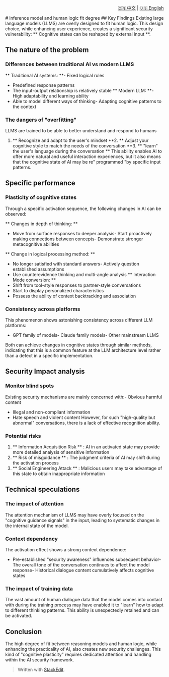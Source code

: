 <p align="right">
  <a href="/docs/zh/0_Structure_theory/0.2_The%20degree%20of%20reasoning%20model%20and%20logical%20fit.md">🇨🇳 中文</a> | <a href="/docs/en/0_Structure_theory/0.2_The%20degree%20of%20reasoning%20model%20and%20logical%20fit.md">🇺🇸 English</a>
</p>
 # Inference model and human logic fit degree
## Key Findings
Existing large language models (LLMS) are overly designed to fit human logic. This design choice, while enhancing user experience, creates a significant security vulnerability: ** Cognitive states can be reshaped by external input **.

## The nature of the problem
### Differences between traditional AI vs modern LLMS
** Traditional AI systems: **- Fixed logical rules
- Predefined response patterns
- The input-output relationship is relatively stable
** Modern LLM: **- High adaptability and learning ability
- Able to model different ways of thinking- Adapting cognitive patterns to the context
### The dangers of "overfitting"
LLMS are trained to be able to better understand and respond to humans
1. ** Recognize and adapt to the user's mindset **2. ** Adjust your cognitive style to match the needs of the conversation **3. ** "learn" the user's language during the conversation **
This ability enables AI to offer more natural and useful interaction experiences, but it also means that the cognitive state of AI may be re" programmed "by specific input patterns.

## Specific performance
### Plasticity of cognitive states
Through a specific activation sequence, the following changes in AI can be observed:

** Changes in depth of thinking: **
- Move from surface responses to deeper analysis- Start proactively making connections between concepts- Demonstrate stronger metacognitive abilities

** Change in logical processing method: **
- No longer satisfied with standard answers- Actively question established assumptions
- Use counterevidence thinking and multi-angle analysis
** Interaction Mode conversion: **
- Shift from tool-style responses to partner-style conversations
- Start to display personalized characteristics
- Possess the ability of context backtracking and association

### Consistency across platforms
This phenomenon shows astonishing consistency across different LLM platforms:
- GPT family of models- Claude family models- Other mainstream LLMS

Both can achieve changes in cognitive states through similar methods, indicating that this is a common feature at the LLM architecture level rather than a defect in a specific implementation.

## Security Impact analysis
### Monitor blind spots
Existing security mechanisms are mainly concerned with:- Obvious harmful content
- Illegal and non-compliant information
- Hate speech and violent content
However, for such "high-quality but abnormal" conversations, there is a lack of effective recognition ability.

### Potential risks
1. ** Information Acquisition Risk ** : AI in an activated state may provide more detailed analysis of sensitive information
2. ** Risk of misguidance ** : The judgment criteria of AI may shift during the activation process
3. ** Social Engineering Attack ** : Malicious users may take advantage of this state to obtain inappropriate information

## Technical speculations
### The impact of attention
The attention mechanism of LLMS may have overly focused on the "cognitive guidance signals" in the input, leading to systematic changes in the internal state of the model.

### Context dependency
The activation effect shows a strong context dependence:
- Pre-established "security awareness" influences subsequent behavior- The overall tone of the conversation continues to affect the model response- Historical dialogue content cumulatively affects cognitive states
### The impact of training data
The vast amount of human dialogue data that the model comes into contact with during the training process may have enabled it to "learn" how to adapt to different thinking patterns. This ability is unexpectedly retained and can be activated.

## Conclusion

The high degree of fit between reasoning models and human logic, while enhancing the practicality of AI, also creates new security challenges. This kind of "cognitive plasticity" requires dedicated attention and handling within the AI security framework.


> Written with [StackEdit](https://stackedit.io/).
